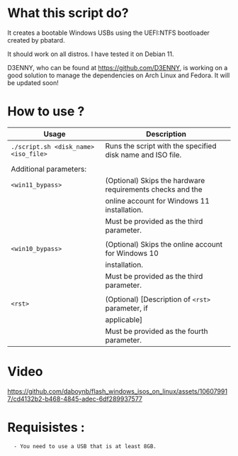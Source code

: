 # What this script do?
It creates a bootable Windows USBs using the UEFI:NTFS bootloader created by pbatard.

It should work on all distros. I have tested it on Debian 11. 

D3ENNY, who can be found at https://github.com/D3ENNY, is working on a good solution to manage the dependencies on Arch Linux and Fedora. It will be updated soon!

# How to use ?

| Usage                                | Description                                                |
|--------------------------------------|------------------------------------------------------------|
| `./script.sh <disk_name> <iso_file>` | Runs the script with the specified disk name and ISO file. |
|                                      |                                                            |
| Additional parameters:               |                                                            |
| `<win11_bypass>`                     | (Optional) Skips the hardware requirements checks and the  |
|                                      | online account for Windows 11 installation.                |
|                                      | Must be provided as the third parameter.                    |
|                                      |                                                            |
| `<win10_bypass>`                     | (Optional) Skips the online account for Windows 10         |
|                                      | installation.                                              |
|                                      | Must be provided as the third parameter.                    |
|                                      |                                                            |
| `<rst>`                              | (Optional) [Description of `<rst>` parameter, if           |
|                                      | applicable]                                                 |
|                                      | Must be provided as the fourth parameter.                   |

# Video

https://github.com/daboynb/flash_windows_isos_on_linux/assets/106079917/cd4132b2-b468-4845-adec-6df289937577

# Requisistes :

      - You need to use a USB that is at least 8GB.
